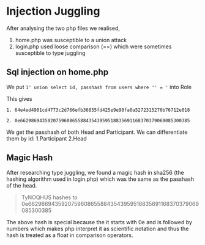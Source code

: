 # Injection Juggling

After analysing the two php files we realised,

1. home.php was susceptible to a union attack
1. login.php used loose comparison (==) which were sometimes susceptible to type juggling

## Sql injection on home.php
We put 
`1' union select id, passhash from users where '' = '`
into Role

This gives

```
1. 64e4ed4901cd4773c2d766efb36855fd425e9e90fa0a5272315270b76712e018

2. 0e66298694359207596086558843543959518835691168370379069085300385
```

We get the passhash of both Head and Participant. We can differentiate them by id: 1.Participant 2.Head

## Magic Hash

After researching type juggling, we found a magic hash in sha256 (the hashing algorithm used in login.php) which was the same as the passhash of the head.

>TyNOQHUS hashes to 0e66298694359207596086558843543959518835691168370379069085300385

The above hash is special because the it starts with 0e and is followed by numbers which makes php interpret it as scientific notation and thus the hash is treated as a float in comparison operators.


